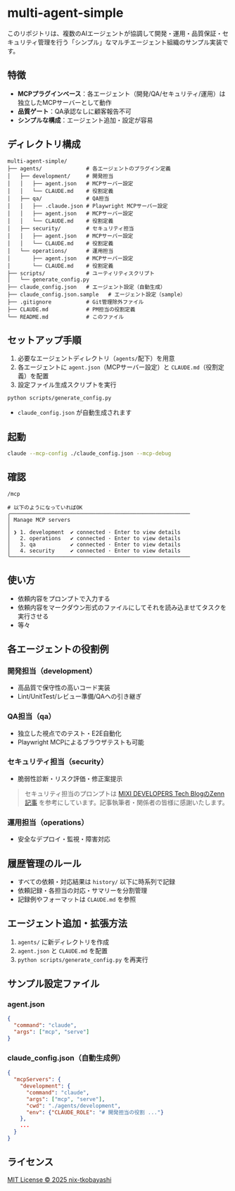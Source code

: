 # multi-agent-simple

このリポジトリは、複数のAIエージェントが協調して開発・運用・品質保証・セキュリティ管理を行う「シンプル」なマルチエージェント組織のサンプル実装です。

## 特徴
- **MCPプラグインベース**：各エージェント（開発/QA/セキュリティ/運用）は独立したMCPサーバーとして動作
- **品質ゲート**：QA承認なしに顧客報告不可
- **シンプルな構成**：エージェント追加・設定が容易

## ディレクトリ構成
```
multi-agent-simple/
├── agents/              # 各エージェントのプラグイン定義
│   ├── development/     # 開発担当
│   │   ├── agent.json   # MCPサーバー設定
│   │   └── CLAUDE.md    # 役割定義
│   ├── qa/              # QA担当
│   │   ├── .claude.json # Playwright MCPサーバー設定
│   │   ├── agent.json   # MCPサーバー設定
│   │   └── CLAUDE.md    # 役割定義
│   ├── security/        # セキュリティ担当
│   │   ├── agent.json   # MCPサーバー設定
│   │   └── CLAUDE.md    # 役割定義
│   └── operations/      # 運用担当
│       ├── agent.json   # MCPサーバー設定
│       └── CLAUDE.md    # 役割定義
├── scripts/             # ユーティリティスクリプト
│   └── generate_config.py
├── claude_config.json   # エージェント設定（自動生成）
├── claude_config.json.sample   # エージェント設定（sample）
├── .gitignore           # Git管理除外ファイル
├── CLAUDE.md            # PM担当の役割定義
└── README.md            # このファイル
```

## セットアップ手順
1. 必要なエージェントディレクトリ（`agents/`配下）を用意
2. 各エージェントに `agent.json`（MCPサーバー設定）と `CLAUDE.md`（役割定義）を配置
3. 設定ファイル生成スクリプトを実行

```bash
python scripts/generate_config.py
```

- `claude_config.json` が自動生成されます

## 起動

```bash
claude --mcp-config ./claude_config.json --mcp-debug
```

## 確認

```
/mcp

# 以下のようになっていればOK
╭─────────────────────────────────────────────────────────
│ Manage MCP servers
│
│ ❯ 1. development  ✔ connected · Enter to view details
│   2. operations   ✔ connected · Enter to view details
│   3. qa           ✔ connected · Enter to view details
│   4. security     ✔ connected · Enter to view details
╰───────────────────────────────────────────────────────── 
```

## 使い方

- 依頼内容をプロンプトで入力する
- 依頼内容をマークダウン形式のファイルにしてそれを読み込ませてタスクを実行させる
- 等々

## 各エージェントの役割例

### 開発担当（development）
- 高品質で保守性の高いコード実装
- Lint/UnitTest/レビュー準備/QAへの引き継ぎ

### QA担当（qa）
- 独立した視点でのテスト・E2E自動化
- Playwright MCPによるブラウザテストも可能

### セキュリティ担当（security）
- 脆弱性診断・リスク評価・修正案提示

> セキュリティ担当のプロンプトは [MIXI DEVELOPERS Tech BlogのZenn記事](https://zenn.dev/mixi/articles/79831816f9fd22) を参考にしています。記事執筆者・関係者の皆様に感謝いたします。

### 運用担当（operations）
- 安全なデプロイ・監視・障害対応

## 履歴管理のルール
- すべての依頼・対応結果は `history/` 以下に時系列で記録
- 依頼記録・各担当の対応・サマリーを分割管理
- 記録例やフォーマットは `CLAUDE.md` を参照

## エージェント追加・拡張方法
1. `agents/` に新ディレクトリを作成
2. `agent.json` と `CLAUDE.md` を配置
3. `python scripts/generate_config.py` を再実行

## サンプル設定ファイル
### agent.json
```json
{
  "command": "claude",
  "args": ["mcp", "serve"]
}
```

### claude_config.json（自動生成例）
```json
{
  "mcpServers": {
    "development": {
      "command": "claude",
      "args": ["mcp", "serve"],
      "cwd": "./agents/development",
      "env": {"CLAUDE_ROLE": "# 開発担当の役割 ..."}
    },
    ...
  }
}
```

## ライセンス
[MIT License © 2025 nix-tkobayashi](./LICENSE) 